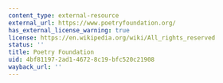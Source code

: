 ```yaml
---
content_type: external-resource
external_url: https://www.poetryfoundation.org/
has_external_license_warning: true
license: https://en.wikipedia.org/wiki/All_rights_reserved
status: ''
title: Poetry Foundation
uid: 4bf81197-2ad1-4672-8c19-bfc520c21908
wayback_url: ''
---
```


